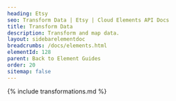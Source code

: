 ```yaml
---
heading: Etsy
seo: Transform Data | Etsy | Cloud Elements API Docs
title: Transform Data
description: Transform and map data.
layout: sidebarelementdoc
breadcrumbs: /docs/elements.html
elementId: 128
parent: Back to Element Guides
order: 20
sitemap: false
---
```


{% include transformations.md %}
